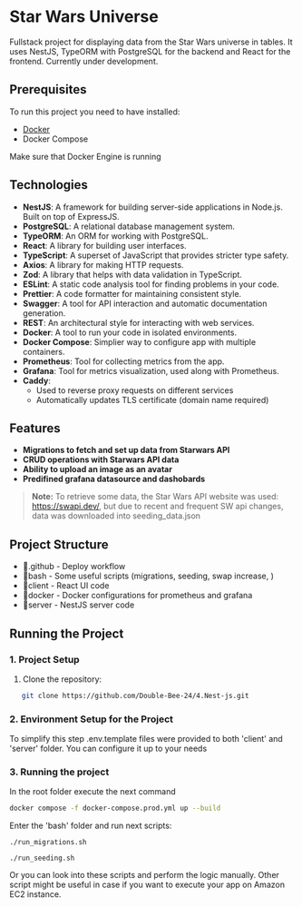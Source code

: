 # Star Wars Universe

Fullstack project for displaying data from the Star Wars universe in tables. It uses NestJS, TypeORM with PostgreSQL for the backend and React for the frontend. Currently under development.

## Prerequisites

To run this project you need to have installed:

- [Docker](https://www.docker.com/)
- Docker Compose

Make sure that Docker Engine is running

## Technologies

- **NestJS**: A framework for building server-side applications in Node.js. Built on top of ExpressJS.
- **PostgreSQL**: A relational database management system.
- **TypeORM**: An ORM for working with PostgreSQL.
- **React**: A library for building user interfaces.
- **TypeScript**: A superset of JavaScript that provides stricter type safety.
- **Axios**: A library for making HTTP requests.
- **Zod**: A library that helps with data validation in TypeScript.
- **ESLint**: A static code analysis tool for finding problems in your code.
- **Prettier**: A code formatter for maintaining consistent style.
- **Swagger**: A tool for API interaction and automatic documentation generation.
- **REST**: An architectural style for interacting with web services.
- **Docker**: A tool to run your code in isolated environments.
- **Docker Compose**: Simplier way to configure app with multiple containers.
- **Prometheus**: Tool for collecting metrics from the app.
- **Grafana**: Tool for metrics visualization, used along with Prometheus.
- **Caddy**:
  - Used to reverse proxy requests on different services
  - Automatically updates TLS certificate (domain name required)

## Features

- **Migrations to fetch and set up data from Starwars API**
- **CRUD operations with Starwars API data**
- **Ability to upload an image as an avatar**
- **Predifined grafana datasource and dashobards**

> **Note:** To retrieve some data, the Star Wars API website was used: https://swapi.dev/, but due to recent and frequent SW api changes, data was downloaded into seeding_data.json

## Project Structure

- 📁.github - Deploy workflow
- 📁bash - Some useful scripts (migrations, seeding, swap increase, )
- 📁client - React UI code
- 📁docker - Docker configurations for prometheus and grafana
- 📁server - NestJS server code

## Running the Project

### 1. Project Setup

1. Clone the repository:

```bash
   git clone https://github.com/Double-Bee-24/4.Nest-js.git
```

### 2. Environment Setup for the Project

To simplify this step .env.template files were provided to both 'client' and 'server' folder. You can configure it up to your needs

### 3. Running the project

In the root folder execute the next command

```bash
docker compose -f docker-compose.prod.yml up --build
```

Enter the 'bash' folder and run next scripts:

```
./run_migrations.sh
```

```
./run_seeding.sh
```

Or you can look into these scripts and perform the logic manually.
Other script might be useful in case if you want to execute your app on Amazon EC2 instance.
